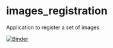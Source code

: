 # images_registration
Application to register a set of images

[![Binder](https://mybinder.org/badge_logo.svg)](https://mybinder.org/v2/gh/CEA-MetroCarac/images_registration/HEAD?urlpath=panel%2Fsrc%2Fapp)
